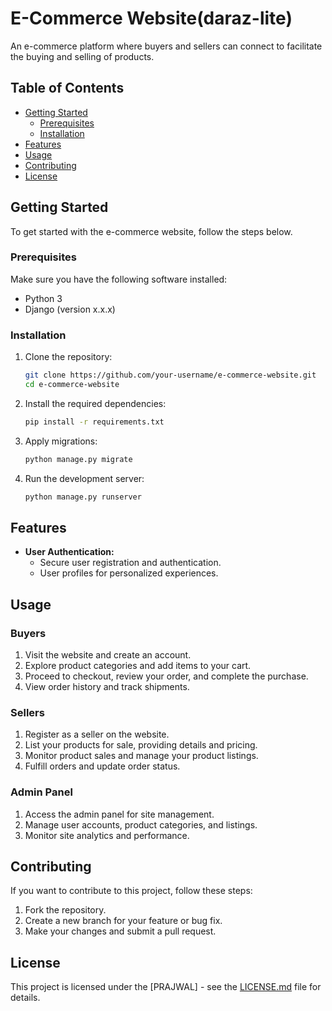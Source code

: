# E-Commerce Website(daraz-lite)

An e-commerce platform where buyers and sellers can connect to facilitate the buying and selling of products.

## Table of Contents

- [Getting Started](#getting-started)
  - [Prerequisites](#prerequisites)
  - [Installation](#installation)
- [Features](#features)
- [Usage](#usage)
- [Contributing](#contributing)
- [License](#license)

## Getting Started

To get started with the e-commerce website, follow the steps below.

### Prerequisites

Make sure you have the following software installed:

- Python 3
- Django (version x.x.x)

### Installation

1. Clone the repository:

   ```bash
   git clone https://github.com/your-username/e-commerce-website.git
   cd e-commerce-website
   ```
2. Install the required dependencies:
   
   ```bash
   pip install -r requirements.txt

   ```
3. Apply migrations:
 
   ```bash
   python manage.py migrate

   ```
4. Run the development server:
   ```bash
   python manage.py runserver

   ```


## Features 

- **User Authentication:**
  - Secure user registration and authentication.
  - User profiles for personalized experiences.

## Usage

### Buyers

1. Visit the website and create an account.
2. Explore product categories and add items to your cart.
3. Proceed to checkout, review your order, and complete the purchase.
4. View order history and track shipments.

### Sellers

1. Register as a seller on the website.
2. List your products for sale, providing details and pricing.
3. Monitor product sales and manage your product listings.
4. Fulfill orders and update order status.

### Admin Panel

1. Access the admin panel for site management.
2. Manage user accounts, product categories, and listings.
3. Monitor site analytics and performance.

## Contributing

If you want to contribute to this project, follow these steps:

1. Fork the repository.
2. Create a new branch for your feature or bug fix.
3. Make your changes and submit a pull request.

## License

This project is licensed under the [PRAJWAL] - see the [LICENSE.md](LICENSE.md) file for details.
